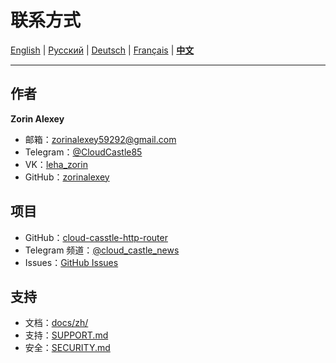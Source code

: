 # 联系方式

[English](../en/CONTACTS.md) | [Русский](../../CONTACTS.md) | [Deutsch](../de/CONTACTS.md) | [Français](../fr/CONTACTS.md) | [**中文**](CONTACTS.md)

---

## 作者

**Zorin Alexey**

- 邮箱：zorinalexey59292@gmail.com
- Telegram：[@CloudCastle85](https://t.me/CloudCastle85)
- VK：[leha_zorin](https://vk.com/leha_zorin)
- GitHub：[zorinalexey](https://github.com/zorinalexey)

## 项目

- GitHub：[cloud-casstle-http-router](https://github.com/zorinalexey/cloud-casstle-http-router)
- Telegram 频道：[@cloud_castle_news](https://t.me/cloud_castle_news)
- Issues：[GitHub Issues](https://github.com/zorinalexey/cloud-casstle-http-router/issues)

## 支持

- 文档：[docs/zh/](../zh/)
- 支持：[SUPPORT.md](../../SUPPORT.md)
- 安全：[SECURITY.md](../../SECURITY.md)

